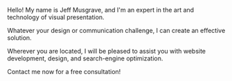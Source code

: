Hello! My name is Jeff Musgrave, and I'm an expert in the art and technology of visual presentation.

Whatever your design or communication challenge, I can create an effective solution.

Wherever you are located, I will be pleased to assist you with website development, design, and search-engine optimization.

Contact me now for a free consultation!
